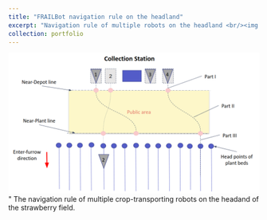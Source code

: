 ```yaml
---
title: "FRAILBot navigation rule on the headland"
excerpt: "Navigation rule of multiple robots on the headland <br/><img src='/images/frailbot_headland.png'>"
collection: portfolio
---
```

<img src='/images/frailbot_headland.png'>"
The navigation rule of multiple crop-transporting robots on the headand of the strawberry field.
